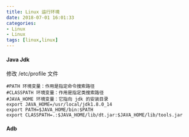 ```yaml
---
title: Linux 运行环境
date: 2018-07-01 16:01:33
categories: 
- Linux 
- Linux
tags: [linux,linux]
---
```


<meta name="referrer" content="no-referrer" />


####  Java Jdk
修改 /etc/profile 文件
```shell
#PATH 环境变量：作用是指定命令搜索路径
#CLASSPATH 环境变量：作用是指定类搜索路径
#JAVA_HOME 环境变量：它指向 jdk 的安装目录
export JAVA_HOME=/usr/local/jdk1.8.0_14
export PATH=$JAVA_HOME/bin:$PATH
export CLASSPATH=.:$JAVA_HOME/lib/dt.jar:$JAVA_HOME/lib/tools.jar
```

#### Adb